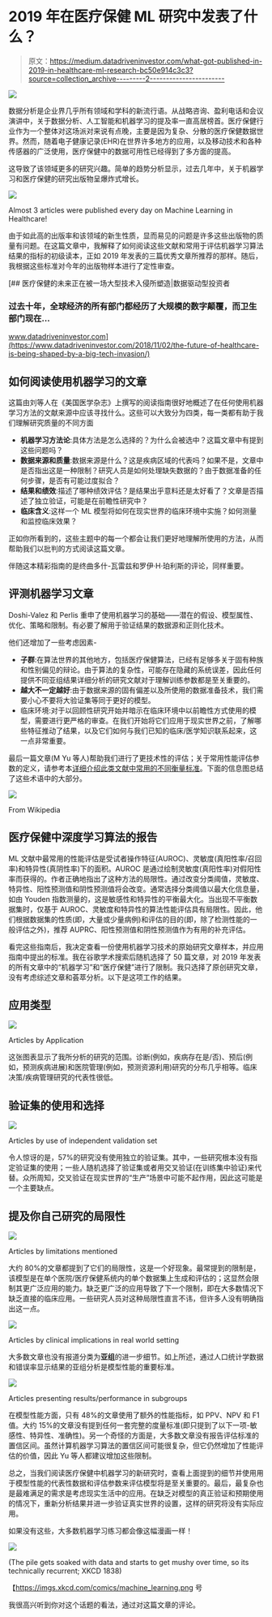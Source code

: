 # 2019 年在医疗保健 ML 研究中发表了什么？

> 原文：<https://medium.datadriveninvestor.com/what-got-published-in-2019-in-healthcare-ml-research-bc50e914c3c3?source=collection_archive---------2----------------------->

![](img/9c54dd5b039156a57962a8559b801829.png)

数据分析是企业界几乎所有领域和学科的新流行语。从战略咨询、盈利电话和会议演讲中，关于数据分析、人工智能和机器学习的提及率一直高居榜首。医疗保健行业作为一个整体对这场派对来说有点晚，主要是因为复杂、分散的医疗保健数据世界。然而，随着电子健康记录(EHR)在世界许多地方的应用，以及移动技术和各种传感器的广泛使用，医疗保健中的数据可用性已经得到了多方面的提高。

这导致了该领域更多的研究兴趣。简单的趋势分析显示，过去几年中，关于机器学习和医疗保健的研究出版物呈爆炸式增长。

![](img/f01c177cbb0fcdeb073bc795a0853740.png)

Almost 3 articles were published every day on Machine Learning in Healthcare!

由于如此高的出版率和该领域的新生性质，显而易见的问题是许多这些出版物的质量有问题。在这篇文章中，我解释了如何阅读这些文献和常用于评估机器学习算法结果的指标的初级读本，正如 2019 年发表的三篇优秀文章所推荐的那样。随后，我根据这些标准对今年的出版物样本进行了定性审查。

[](https://www.datadriveninvestor.com/2018/11/02/the-future-of-healthcare-is-being-shaped-by-a-big-tech-invasion/) [## 医疗保健的未来正在被一场大型技术入侵所塑造|数据驱动型投资者

### 过去十年，全球经济的所有部门都经历了大规模的数字颠覆，而卫生部门现在…

www.datadriveninvestor.com](https://www.datadriveninvestor.com/2018/11/02/the-future-of-healthcare-is-being-shaped-by-a-big-tech-invasion/) 

## 如何阅读使用机器学习的文章[](https://jamanetwork.com/journals/jama/article-abstract/2754798)

这篇由刘等人在《美国医学杂志》上撰写的阅读指南很好地概述了在任何使用机器学习方法的文献来源中应该寻找什么。这些可以大致分为四类，每一类都有助于我们理解研究质量的不同方面

*   **机器学习方法论**:具体方法是怎么选择的？为什么会被选中？这篇文章中有提到这些问题吗？
*   **数据来源和质量**:数据来源是什么？这是疾病区域的代表吗？如果不是，文章中是否指出这是一种限制？研究人员是如何处理缺失数据的？由于数据准备的任何步骤，是否有可能过度拟合？
*   **结果和绩效**:描述了哪种绩效评估？是结果出乎意料还是太好看了？文章是否描述了独立验证，可能是在前瞻性研究中？
*   **临床含义**:这样一个 ML 模型将如何在现实世界的临床环境中实施？如何测量和监控临床效果？

正如你所看到的，这些主题中的每一个都会让我们更好地理解所使用的方法，从而帮助我们以批判的方式阅读这篇文章。

伴随这本精彩指南的是终曲多什-瓦雷兹和罗伊·H·珀利斯的评论，同样重要。

## 评测机器学习文章[](https://jamanetwork.com/journals/jama/article-abstract/2754776)

Doshi-Valez 和 Perlis 重申了使用机器学习的基础——潜在的假设、模型属性、优化、策略和限制。有必要了解用于验证结果的数据源和正则化技术。

他们还增加了一些考虑因素-

*   **子群**:在算法世界的其他地方，包括医疗保健算法，已经有足够多关于固有种族和性别偏见的辩论。由于算法的复杂性，可能存在隐藏的系统误差，因此任何提供不同亚组结果详细分析的研究文献对于理解训练参数都是至关重要的。
*   **越大不一定越好**:由于数据来源的固有偏差以及所使用的数据准备技术，我们需要小心不要将大验证集等同于更好的模型。
*   临床环境:对于以回顾性研究开始并暗示在临床环境中以前瞻性方式使用的模型，需要进行更严格的审查。在我们开始将它们应用于现实世界之前，了解哪些特征推动了结果，以及它们如何与我们已知的临床/医学知识联系起来，这一点非常重要。

最后一篇文章(M Yu 等人)帮助我们进行了更技术性的评估；关于常用性能评估参数的定义，请参考本[详细介绍此类文献中常用的不同衡量标准](https://bmcgenomics.biomedcentral.com/articles/10.1186/1471-2164-13-S4-S2)。下面的信息图总结了这些术语中的大部分。

![](img/999118664731275bc9ce4ec6e44cdf2c.png)

From Wikipedia

## 医疗保健中深度学习算法的报告[](https://www.thelancet.com/pdfs/journals/landig/PIIS2589-7500(19)30132-3.pdf)

ML 文献中最常用的性能评估是受试者操作特征(AUROC)、灵敏度(真阳性率/召回率)和特异性(真阴性率)下的面积。AUROC 是通过绘制灵敏度(真阳性率)对假阳性率而获得的。作者正确地指出了这种方法的局限性。通过改变分类阈值，灵敏度、特异性、阳性预测值和阴性预测值将会改变。通常选择分类阈值以最大化信息量，如由 Youden 指数测量的，这是敏感性和特异性的平衡最大化。当出现不平衡数据集时，仅基于 AUROC、灵敏度和特异性的算法性能评估具有局限性。因此，他们根据数据集的性质(即，大量或少量病例)和评估的目的(即，除了检测性能的一般评估之外)，推荐 AUPRC、阳性预测值和阴性预测值作为有用的补充评估。

看完这些指南后，我决定查看一份使用机器学习技术的原始研究文章样本，并应用指南中提出的标准。我在谷歌学术搜索后随机选择了 50 篇文章，对 2019 年发表的所有文章中的“机器学习”和“医疗保健”进行了限制。我只选择了原创研究文章，没有考虑综述文章和荟萃分析。以下是这项工作的结果。

## 应用类型

![](img/58cb9b89edf89b22355fa0c48f623a4c.png)

Articles by Application

这张图表显示了我所分析的研究的范围。诊断(例如，疾病存在是/否)、预后(例如，预测疾病进展)和医院管理(例如，预测资源利用)研究的分布几乎相等。临床决策/疾病管理研究的代表性很低。

## 验证集的使用和选择

![](img/e57bb10d73ecc038d7cacc8a4c9f2c13.png)

Articles by use of independent validation set

令人惊讶的是，57%的研究没有使用独立的验证集。其中，一些研究根本没有指定验证集的使用；一些人随机选择了验证集或者用交叉验证(在训练集中验证)来代替。众所周知，交叉验证在现实世界的“生产”场景中可能不起作用，因此这可能是一个主要缺点。

## 提及你自己研究的局限性

![](img/50361a331d6393ffaaacdbe4ff5d52da.png)

Articles by limitations mentioned

大约 80%的文章都提到了它们的局限性，这是一个好现象。最常提到的限制是，该模型是在单个医院/医疗保健系统内的单个数据集上生成和评估的；这显然会限制其更广泛应用的能力。缺乏更广泛的应用导致了下一个限制，即在大多数情况下缺乏直接的临床应用。一些研究人员对这种局限性直言不讳，但许多人没有明确指出这一点。

![](img/569b81d0375a77ddf4fb33ba3b9189ab.png)

Articles by clinical implications in real world setting

大多数文章也没有报道分类为**亚组**的进一步细节。如上所述，通过人口统计学数据和错误率显示结果的亚组分析是模型性能的重要标准。

![](img/aa6dd250c027d9f501816ec2206447d1.png)

Articles presenting results/performance in subgroups

在模型性能方面，只有 48%的文章使用了额外的性能指标，如 PPV、NPV 和 F1 值。大约 15%的文章没有提到任何一套完整的度量标准(即只提到了以下一项-敏感性、特异性、准确性)。另一个奇怪的方面是，大多数文章没有报告评估标准的置信区间。虽然计算机器学习算法的置信区间可能很复杂，但它仍然增加了性能评估的价值，因此 Yu 等人都建议增加这些限制。

总之，当我们阅读医疗保健中机器学习的新研究时，查看上面提到的细节并使用用于模型性能的代表性数据和评估参数来评估模型将是至关重要的。最后，最复杂也是最难满足的需求是考虑现实生活中的应用。在缺乏对模型的真正验证和预期使用的情况下，重新分析结果并进一步验证真实世界的设置，这样的研究将没有实际应用。

如果没有这些，大多数机器学习练习都会像这幅漫画一样！

![](img/bb58cf84491fff221cb12473b96a5be2.png)

(The pile gets soaked with data and starts to get mushy over time, so its technically recurrent; XKCD 1838)

【https://imgs.xkcd.com/comics/machine_learning.png 号

我很高兴听到你对这个话题的看法，通过对这篇文章的评论。